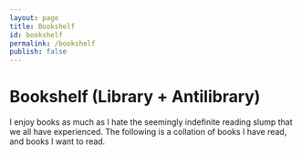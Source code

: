 ```yaml
---
layout: page
title: Bookshelf
id: bookshelf
permalink: /bookshelf
publish: false
---
```


# Bookshelf (Library + Antilibrary)

I enjoy books as much as I hate the seemingly indefinite reading slump that we all have experienced. The following is a collation of books I have read, and books I want to read. 

